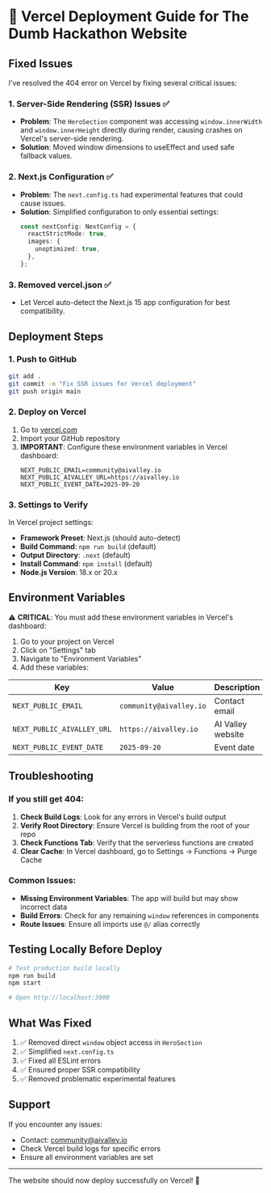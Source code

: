 # 🚀 Vercel Deployment Guide for The Dumb Hackathon Website

## Fixed Issues

I've resolved the 404 error on Vercel by fixing several critical issues:

### 1. **Server-Side Rendering (SSR) Issues** ✅
- **Problem**: The `HeroSection` component was accessing `window.innerWidth` and `window.innerHeight` directly during render, causing crashes on Vercel's server-side rendering.
- **Solution**: Moved window dimensions to useEffect and used safe fallback values.

### 2. **Next.js Configuration** ✅
- **Problem**: The `next.config.ts` had experimental features that could cause issues.
- **Solution**: Simplified configuration to only essential settings:
  ```typescript
  const nextConfig: NextConfig = {
    reactStrictMode: true,
    images: {
      unoptimized: true,
    },
  };
  ```

### 3. **Removed vercel.json** ✅
- Let Vercel auto-detect the Next.js 15 app configuration for best compatibility.

## Deployment Steps

### 1. Push to GitHub
```bash
git add .
git commit -m "Fix SSR issues for Vercel deployment"
git push origin main
```

### 2. Deploy on Vercel

1. Go to [vercel.com](https://vercel.com)
2. Import your GitHub repository
3. **IMPORTANT**: Configure these environment variables in Vercel dashboard:
   ```
   NEXT_PUBLIC_EMAIL=community@aivalley.io
   NEXT_PUBLIC_AIVALLEY_URL=https://aivalley.io
   NEXT_PUBLIC_EVENT_DATE=2025-09-20
   ```

### 3. Settings to Verify

In Vercel project settings:
- **Framework Preset**: Next.js (should auto-detect)
- **Build Command**: `npm run build` (default)
- **Output Directory**: `.next` (default)
- **Install Command**: `npm install` (default)
- **Node.js Version**: 18.x or 20.x

## Environment Variables

⚠️ **CRITICAL**: You must add these environment variables in Vercel's dashboard:

1. Go to your project on Vercel
2. Click on "Settings" tab
3. Navigate to "Environment Variables"
4. Add these variables:

| Key | Value | Description |
|-----|-------|-------------|
| `NEXT_PUBLIC_EMAIL` | `community@aivalley.io` | Contact email |
| `NEXT_PUBLIC_AIVALLEY_URL` | `https://aivalley.io` | AI Valley website |
| `NEXT_PUBLIC_EVENT_DATE` | `2025-09-20` | Event date |

## Troubleshooting

### If you still get 404:

1. **Check Build Logs**: Look for any errors in Vercel's build output
2. **Verify Root Directory**: Ensure Vercel is building from the root of your repo
3. **Check Functions Tab**: Verify that the serverless functions are created
4. **Clear Cache**: In Vercel dashboard, go to Settings → Functions → Purge Cache

### Common Issues:

- **Missing Environment Variables**: The app will build but may show incorrect data
- **Build Errors**: Check for any remaining `window` references in components
- **Route Issues**: Ensure all imports use `@/` alias correctly

## Testing Locally Before Deploy

```bash
# Test production build locally
npm run build
npm start

# Open http://localhost:3000
```

## What Was Fixed

1. ✅ Removed direct `window` object access in `HeroSection`
2. ✅ Simplified `next.config.ts` 
3. ✅ Fixed all ESLint errors
4. ✅ Ensured proper SSR compatibility
5. ✅ Removed problematic experimental features

## Support

If you encounter any issues:
- Contact: community@aivalley.io
- Check Vercel build logs for specific errors
- Ensure all environment variables are set

---

The website should now deploy successfully on Vercel! 🎉
